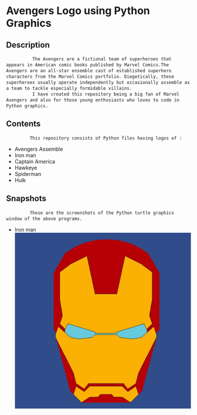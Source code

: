 # Avengers Logo using Python Graphics

## Description
              The Avengers are a fictional team of superheroes that appears in American comic books published by Marvel Comics.The Avengers are an all-star ensemble cast of established superhero characters from the Marvel Comics portfolio. Diegetically, these superheroes usually operate independently but occasionally assemble as a team to tackle especially formidable villains.
              I have created this repository being a big fan of Marvel Avengers and also for those young enthusiasts who loves to code in Python graphics.
## Contents
             This repository consists of Python files having logos of :
* Avengers Assemble
* Iron man
* Captain America
* Hawkeye
* Spiderman
* Hulk
## Snapshots
             These are the screenshots of the Python turtle graphics window of the above programs.
* Iron man
  ![](Images/Iron%20man.jpg)
